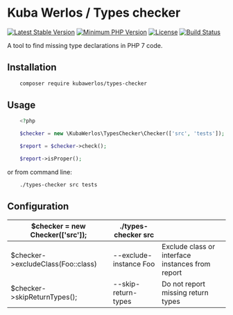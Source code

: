 # Kuba Werlos / Types checker

[![Latest Stable Version](https://img.shields.io/packagist/v/kubawerlos/types-checker.svg)](https://packagist.org/packages/kubawerlos/types-checker)
[![Minimum PHP Version](https://img.shields.io/badge/php-%3E%3D%207-8892BF.svg)](https://php.net)
[![License](https://img.shields.io/github/license/kubawerlos/types-checker.svg)](https://packagist.org/packages/kubawerlos/types-checker)
[![Build Status](https://travis-ci.org/kubawerlos/types-checker.svg?branch=master)](https://travis-ci.org/kubawerlos/types-checker)

A tool to find missing type declarations in PHP 7 code.

## Installation
```bash
    composer require kubawerlos/types-checker
```

## Usage
```php
    <?php

    $checker = new \KubaWerlos\TypesChecker\Checker(['src', 'tests']);

    $report = $checker->check();

    $report->isProper();
```

or from command line:
```bash
    ./types-checker src tests
```

## Configuration
 $checker = new Checker(['src']);   | ./types-checker src    |                                                  |
 ---------------------------------- | ---------------------- | ------------------------------------------------ |
 $checker->excludeClass(Foo::class) | --exclude-instance Foo | Exclude class or interface instances from report |
 $checker->skipReturnTypes();       | --skip-return-types    | Do not report missing return types               |
